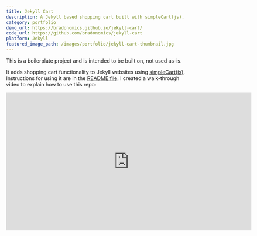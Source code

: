 ```yaml
---
title: Jekyll Cart
description: A Jekyll based shopping cart built with simpleCart(js).
category: portfolio
demo_url: https://bradonomics.github.io/jekyll-cart/
code_url: https://github.com/bradonomics/jekyll-cart
platform: Jekyll
featured_image_path: /images/portfolio/jekyll-cart-thumbnail.jpg
---
```


This is a boilerplate project and is intended to be built on, not used as-is.

It adds shopping cart functionality to Jekyll websites using [simpleCart(js)](http://simplecartjs.org/). Instructions for using it are in the [README file](https://github.com/bradonomics/jekyll-cart/blob/master/README.md). I created a walk-through video to explain how to use this repo:

<div class="video-wrapper">
  <iframe width="670" height="377" src="https://www.youtube-nocookie.com/embed/jdp_XmogTEo?rel=0&amp;showinfo=0" frameborder="0" allowfullscreen></iframe>
</div>
